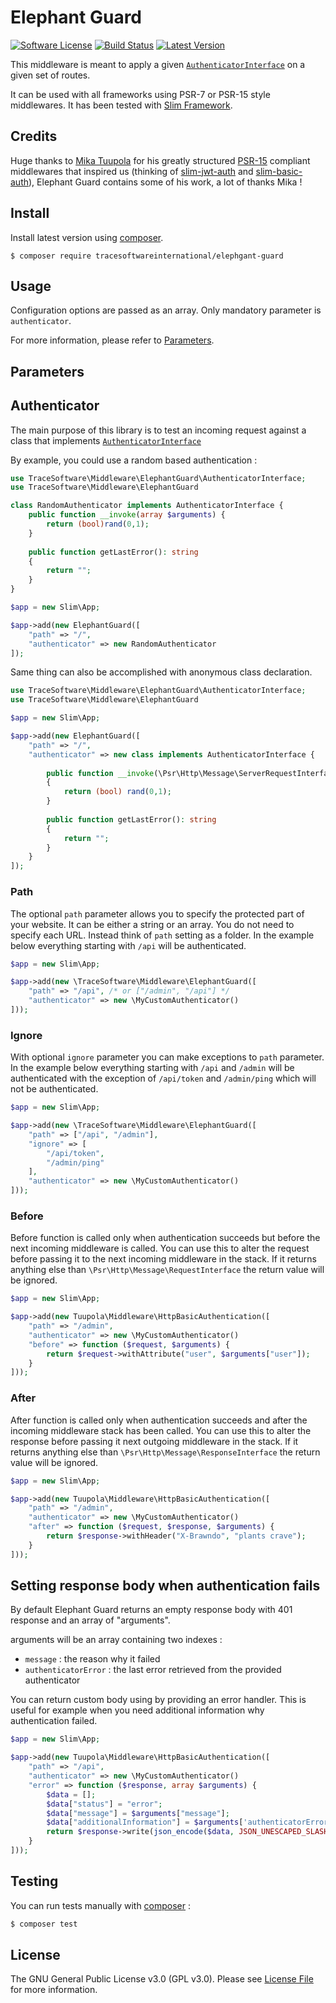 # Elephant Guard

[![Software License](https://img.shields.io/badge/license-GPL%20v3.0-brightgreen.svg?style=flat-square)](LICENSE)
[![Build Status](https://img.shields.io/travis/TraceSoftwareInternational/elephant-guard/master.svg?style=flat-square)](https://travis-ci.org/TraceSoftwareInternational/elephant-guard)
[![Latest Version](https://img.shields.io/packagist/v/tracesoftwareinternational/elephant-guard.svg?style=flat-square)](https://packagist.org/packages/tracesoftwareinternational/elephant-guard)

This middleware is meant to apply a given [`AuthenticatorInterface`](src/ElephantGuard/AuthenticatorInterface.php) on a given set of routes. 

It can be used with all frameworks using PSR-7 or PSR-15 style middlewares. It has been tested with [Slim Framework](http://www.slimframework.com/).

## Credits

Huge thanks to [Mika Tuupola](https://github.com/tuupola) for his greatly structured [PSR-15](https://www.php-fig.org/psr/psr-15/) compliant middlewares that inspired us (thinking of [slim-jwt-auth](https://github.com/tuupola/slim-jwt-auth) and  [slim-basic-auth](https://github.com/tuupola/slim-basic-auth)), Elephant Guard contains some of his work, a lot of thanks Mika !

## Install

Install latest version using [composer](https://getcomposer.org/).

```
$ composer require tracesoftwareinternational/elephgant-guard
```

## Usage

Configuration options are passed as an array. Only mandatory parameter is `authenticator`.
 
For more information, please refer to [Parameters](#Parameters).

## Parameters
## Authenticator

The main purpose of this library is to test an incoming request against a class that implements [`AuthenticatorInterface`](src/ElephantGuard/AuthenticatorInterface.php)

By example, you could use a random based authentication :

```php
use TraceSoftware\Middleware\ElephantGuard\AuthenticatorInterface;
use TraceSoftware\Middleware\ElephantGuard

class RandomAuthenticator implements AuthenticatorInterface {
    public function __invoke(array $arguments) {
        return (bool)rand(0,1);
    }
    
    public function getLastError(): string
    {
        return "";
    }
}

$app = new Slim\App;

$app->add(new ElephantGuard([
    "path" => "/",
    "authenticator" => new RandomAuthenticator
]);
```

Same thing can also be accomplished with anonymous class declaration.

```php
use TraceSoftware\Middleware\ElephantGuard\AuthenticatorInterface;
use TraceSoftware\Middleware\ElephantGuard

$app = new Slim\App;

$app->add(new ElephantGuard([
    "path" => "/",
    "authenticator" => new class implements AuthenticatorInterface {
    
        public function __invoke(\Psr\Http\Message\ServerRequestInterface $request): bool
        {
            return (bool) rand(0,1);
        }
        
        public function getLastError(): string
        {
            return "";
        }
    }
]);
```

### Path

The optional `path` parameter allows you to specify the protected part of your website. It can be either a string or an array. You do not need to specify each URL. Instead think of `path` setting as a folder. In the example below everything starting with `/api` will be authenticated.

``` php
$app = new Slim\App;

$app->add(new \TraceSoftware\Middleware\ElephantGuard([
    "path" => "/api", /* or ["/admin", "/api"] */
    "authenticator" => new \MyCustomAuthenticator()
]));
```

### Ignore

With optional `ignore` parameter you can make exceptions to `path` parameter. In the example below everything starting with `/api` and `/admin`  will be authenticated with the exception of `/api/token` and `/admin/ping` which will not be authenticated.

``` php
$app = new Slim\App;

$app->add(new \TraceSoftware\Middleware\ElephantGuard([
    "path" => ["/api", "/admin"],
    "ignore" => [
        "/api/token", 
        "/admin/ping"
    ],
    "authenticator" => new \MyCustomAuthenticator()
]));
```

### Before

Before function is called only when authentication succeeds but before the next incoming middleware is called. You can use this to alter the request before passing it to the next incoming middleware in the stack. If it returns anything else than `\Psr\Http\Message\RequestInterface` the return value will be ignored.

```php
$app = new Slim\App;

$app->add(new Tuupola\Middleware\HttpBasicAuthentication([
    "path" => "/admin",
    "authenticator" => new \MyCustomAuthenticator()
    "before" => function ($request, $arguments) {
        return $request->withAttribute("user", $arguments["user"]);
    }
]));
```

### After

After function is called only when authentication succeeds and after the incoming middleware stack has been called. You can use this to alter the response before passing it next outgoing middleware in the stack. If it returns anything else than `\Psr\Http\Message\ResponseInterface` the return value will be ignored.

```php
$app = new Slim\App;

$app->add(new Tuupola\Middleware\HttpBasicAuthentication([
    "path" => "/admin",
    "authenticator" => new \MyCustomAuthenticator()
    "after" => function ($request, $response, $arguments) {
        return $response->withHeader("X-Brawndo", "plants crave");
    }
]));
```

## Setting response body when authentication fails

By default Elephant Guard returns an empty response body with 401 response and an array of "arguments". 

arguments will be an array containing two indexes : 
  - `message` : the reason why it failed
  - `authenticatorError` : the last error retrieved from the provided authenticator

You can return custom body using by providing an error handler. This is useful for example when you need additional information why authentication failed.

```php
$app = new Slim\App;

$app->add(new Tuupola\Middleware\HttpBasicAuthentication([
    "path" => "/api",
    "authenticator" => new \MyCustomAuthenticator()
    "error" => function ($response, array $arguments) {
        $data = [];
        $data["status"] = "error";
        $data["message"] = $arguments["message"];
        $data["additionalInformation"] = $arguments['authenticatorError'];
        return $response->write(json_encode($data, JSON_UNESCAPED_SLASHES));
    }
]));
```

## Testing

You can run tests manually with [composer](https://getcomposer.org/) :

``` bash
$ composer test
```

## License

The GNU General Public License v3.0 (GPL v3.0). Please see [License File](LICENSE) for more information.

